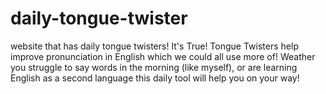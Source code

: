 # daily-tongue-twister
website that has daily tongue twisters! It's True! Tongue Twisters help improve pronunciation in English which we could all use more of! Weather you struggle to say words in the morning (like myself), or are learning English as a second language this daily tool will help you on your way!
